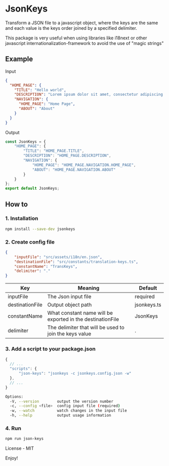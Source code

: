 # JsonKeys
Transform a JSON file to a javascript object, where the keys are the same and each value is the keys order joined by a specified delimiter.

This package is very useful when using libraries like i18next or other javascript internationalization-framework to avoid the use of "magic strings"

## Example
Input
```json
{
  "HOME_PAGE": {
    "TITLE": "Hello world",
    "DESCRIPTION": "Lorem ipsum dolor sit amet, consectetur adipiscing elit",
    "NAVIGATION": {
      "HOME_PAGE": "Home Page",
      "ABOUT": "About"
    }
  }
}
```
Output
```js
const JsonKeys = {
    "HOME_PAGE": {
        "TITLE": "HOME_PAGE.TITLE",
        "DESCRIPTION": "HOME_PAGE.DESCRIPTION",
        "NAVIGATION": {
            "HOME_PAGE": "HOME_PAGE.NAVIGATION.HOME_PAGE",
            "ABOUT": "HOME_PAGE.NAVIGATION.ABOUT"
        }
    }
};
export default JsonKeys;
```


## How to

### 1. Installation
```sh
npm install --save-dev jsonkeys
```

### 2. Create config file
```json
{
    "inputFile": "src/assets/i18n/en.json",
    "destinationFile": "src/constants/translation-keys.ts", 
    "constantName": "TransKeys",
    "delimiter": "."
}
```
Key | Meaning | Default
--- | --- |---
inputFile  | The Json input file | required
destinationFile  | Output object path | jsonkeys.ts
constantName  | What constant name will be exported in the destinationFile | JsonKeys
delimiter  | The delimiter that will be used to join the keys value | .

### 3. Add a script to your package.json
```js
{
  // ...
  "scripts": {
      "json-keys": "jsonkeys -c jsonkeys.config.json -w"
  },
  // ...
}
```

```sh
Options:
  -V, --version        output the version number
  -c, --config <file>  config input file (required)
  -w, --watch          watch changes in the input file
  -h, --help           output usage information
```

### 4. Run
```sh
npm run json-keys
```


License - MIT

Enjoy!